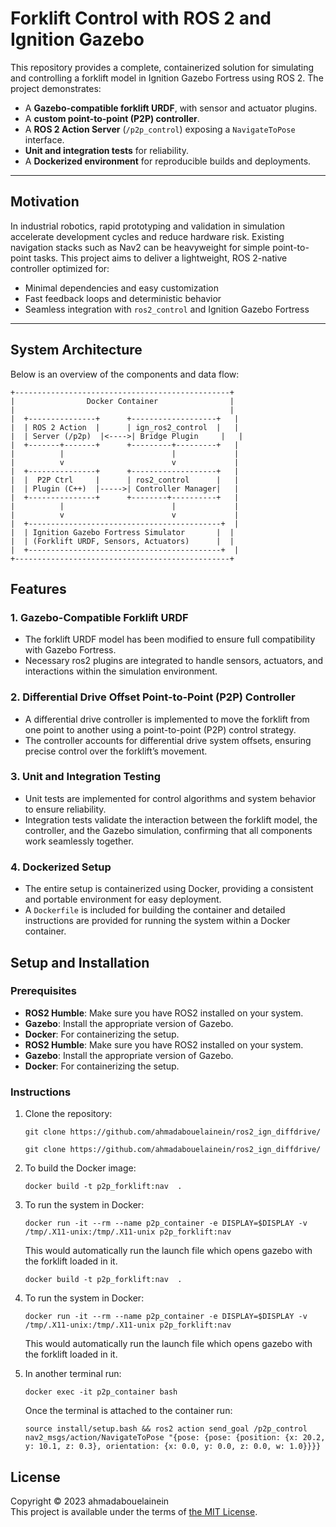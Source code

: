 # Forklift Control with ROS 2 and Ignition Gazebo

This repository provides a complete, containerized solution for simulating and controlling a forklift model in Ignition Gazebo Fortress using ROS 2. The project demonstrates:

- A **Gazebo-compatible forklift URDF**, with sensor and actuator plugins.
- A **custom point-to-point (P2P) controller**.
- A **ROS 2 Action Server** (`/p2p_control`) exposing a `NavigateToPose` interface.
- **Unit and integration tests** for reliability.
- A **Dockerized environment** for reproducible builds and deployments.

---

## Motivation

In industrial robotics, rapid prototyping and validation in simulation accelerate development cycles and reduce hardware risk. Existing navigation stacks such as Nav2 can be heavyweight for simple point-to-point tasks. This project aims to deliver a lightweight, ROS 2-native controller optimized for:

- Minimal dependencies and easy customization
- Fast feedback loops and deterministic behavior
- Seamless integration with `ros2_control` and Ignition Gazebo Fortress

---

## System Architecture

Below is an overview of the components and data flow:

```text
+------------------------------------------------+
|                Docker Container                |
|                                                |
|  +---------------+      +-------------------+   |
|  | ROS 2 Action  |      | ign_ros2_control  |   |
|  | Server (/p2p)  |<---->| Bridge Plugin     |   |
|  +-------+-------+      +---------+---------+   |
|          |                        |             |
|          v                        v             |
|  +---------------+      +-------------------+   |
|  |  P2P Ctrl     |      | ros2_control      |   |
|  | Plugin (C++)  |----->| Controller Manager|   |
|  +---------------+      +--------+----------+   |
|          |                        |             |
|          v                        v             |
|  +-------------------------------------------+  |
|  | Ignition Gazebo Fortress Simulator       |  |
|  | (Forklift URDF, Sensors, Actuators)      |  |
|  +-------------------------------------------+  |
+------------------------------------------------+
```

## Features


### 1. **Gazebo-Compatible Forklift URDF**
   - The forklift URDF model has been modified to ensure full compatibility with Gazebo Fortress.
   - Necessary ros2 plugins are integrated to handle sensors, actuators, and interactions within the simulation environment.

### 2. **Differential Drive Offset Point-to-Point (P2P) Controller**
   - A differential drive controller is implemented to move the forklift from one point to another using a point-to-point (P2P) control strategy.
   - The controller accounts for differential drive system offsets, ensuring precise control over the forklift’s movement.

### 3. **Unit and Integration Testing**
   - Unit tests are implemented for control algorithms and system behavior to ensure reliability.
   - Integration tests validate the interaction between the forklift model, the controller, and the Gazebo simulation, confirming that all components work seamlessly together.

### 4. **Dockerized Setup**
   - The entire setup is containerized using Docker, providing a consistent and portable environment for easy deployment.
   - A `Dockerfile` is included for building the container and detailed instructions are provided for running the system within a Docker container.

## Setup and Installation

### Prerequisites

- **ROS2 Humble**: Make sure you have ROS2 installed on your system.
- **Gazebo**: Install the appropriate version of Gazebo.
- **Docker**: For containerizing the setup.
- **ROS2 Humble**: Make sure you have ROS2 installed on your system.
- **Gazebo**: Install the appropriate version of Gazebo.
- **Docker**: For containerizing the setup.

### Instructions

1. Clone the repository:
   
   ```
   git clone https://github.com/ahmadabouelainein/ros2_ign_diffdrive/
   ```
   ```
   git clone https://github.com/ahmadabouelainein/ros2_ign_diffdrive/
   ```
2. To build the Docker image:
    ```
    docker build -t p2p_forklift:nav  .
    ```
3. To run the system in Docker:
    ```
    docker run -it --rm --name p2p_container -e DISPLAY=$DISPLAY -v /tmp/.X11-unix:/tmp/.X11-unix p2p_forklift:nav 
    ```
    This would automatically run the launch file which opens gazebo with the forklift loaded in it. 
    ```
    docker build -t p2p_forklift:nav  .
    ```
3. To run the system in Docker:
    ```
    docker run -it --rm --name p2p_container -e DISPLAY=$DISPLAY -v /tmp/.X11-unix:/tmp/.X11-unix p2p_forklift:nav 
    ```
    This would automatically run the launch file which opens gazebo with the forklift loaded in it. 
4. In another terminal run:
    ```
    docker exec -it p2p_container bash
    ```
    Once the terminal is attached to the container run:
    ```
    source install/setup.bash && ros2 action send_goal /p2p_control nav2_msgs/action/NavigateToPose "{pose: {pose: {position: {x: 20.2, y: 10.1, z: 0.3}, orientation: {x: 0.0, y: 0.0, z: 0.0, w: 1.0}}}}
    ``` 
    
## License

Copyright © 2023 ahmadabouelainein \
This project is available under the terms of [the MIT License](LICENSE).
   



   


